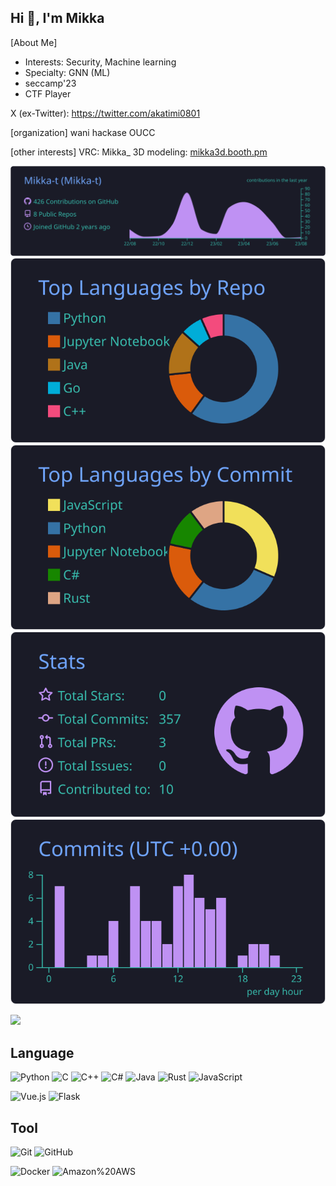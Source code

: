 ## Hi 👋, I'm Mikka

[About Me]
- Interests: Security, Machine learning
- Specialty: GNN (ML)
- seccamp'23
- CTF Player

X (ex-Twitter): https://twitter.com/akatimi0801

[organization]
wani hackase
OUCC

[other interests]
VRC: Mikka_
3D modeling: [mikka3d.booth.pm](https://mikka3d.booth.pm/)

[![](https://raw.githubusercontent.com/Mikka-t/my_profile/master/profile-summary-card-output/tokyonight/0-profile-details.svg)](https://github.com/vn7n24fzkq/github-profile-summary-cards)
[![](https://raw.githubusercontent.com/Mikka-t/my_profile/master/profile-summary-card-output/tokyonight/1-repos-per-language.svg)](https://github.com/vn7n24fzkq/github-profile-summary-cards) [![](https://raw.githubusercontent.com/Mikka-t/my_profile/master/profile-summary-card-output/tokyonight/2-most-commit-language.svg)](https://github.com/vn7n24fzkq/github-profile-summary-cards)
[![](https://raw.githubusercontent.com/Mikka-t/my_profile/master/profile-summary-card-output/tokyonight/3-stats.svg)](https://github.com/vn7n24fzkq/github-profile-summary-cards) [![](https://raw.githubusercontent.com/Mikka-t/my_profile/master/profile-summary-card-output/tokyonight/4-productive-time.svg)](https://github.com/vn7n24fzkq/github-profile-summary-cards)

<img src="https://atcoder-stats-git-main-akmhmgc.vercel.app/api?username=Mikka" width="500">

## Language

![Python](https://img.shields.io/badge/-Python-black?logo=Python)
![C](https://img.shields.io/badge/-C-black?logo=C)
![C++](https://img.shields.io/badge/-C++-black?logo=C%2B%2B)
![C#](https://img.shields.io/badge/-C%23-black?logo=Csharp)
![Java](https://img.shields.io/badge/-Java-black?logo=Java)
![Rust](https://img.shields.io/badge/-Rust-black?logo=Rust)
![JavaScript](https://img.shields.io/badge/-JavaScript-black?logo=JavaScript)

![Vue.js](https://img.shields.io/badge/-Vue.js-black?logo=Vue.js)
![Flask](https://img.shields.io/badge/-Flask-000000.svg?logo=flask)

## Tool

![Git](https://img.shields.io/badge/-Git-black?logo=Git)
![GitHub](https://img.shields.io/badge/-GitHub-black?logo=GitHub)

![Docker](https://img.shields.io/badge/-Docker-black?logo=Docker)
![Amazon%20AWS](https://img.shields.io/badge/Amazon%20AWS-black?logo=Amazon%20AWS)

<!--
**Mikka-t/Mikka-t** is a ✨ _special_ ✨ repository because its `README.md` (this file) appears on your GitHub profile.

Here are some ideas to get you started:

- 🔭 I’m currently working on ...
- 🌱 I’m currently learning ...
- 👯 I’m looking to collaborate on ...
- 🤔 I’m looking for help with ...
- 💬 Ask me about ...
- 📫 How to reach me: ...
- 😄 Pronouns: ...
- ⚡ Fun fact: ...
-->
